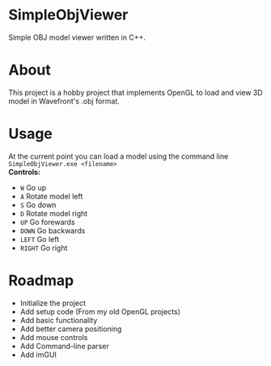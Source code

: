 # SimpleObjViewer
Simple OBJ model viewer written in C++.

# About
This project is a hobby project that implements OpenGL to load and view 3D model in Wavefront's .obj format.

# Usage
At the current point you can load a model using the command line `SimpleObjViewer.exe <filename>`<br/>
<b>Controls:</b>
- `W` Go up
- `A` Rotate model left
- `S` Go down
- `D` Rotate model right
- `UP` Go forewards
- `DOWN` Go backwards
- `LEFT` Go left
- `RIGHT` Go right

# Roadmap
- Initialize the project
- Add setup code (From my old OpenGL projects)
- Add basic functionality
- Add better camera positioning 
- Add mouse controls
- Add Command-line parser
- Add imGUI
